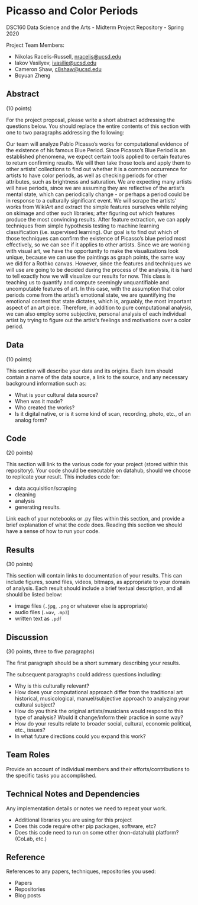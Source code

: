 # Picasso and Color Periods

DSC160 Data Science and the Arts - Midterm Project Repository - Spring 2020

Project Team Members: 
- Nikolas Racelis-Russell, nracelis@ucsd.edu
- Iakov Vasilyev, ivasilie@ucsd.edu
- Cameron Shaw, c8shaw@ucsd.edu
- Boyuan Zheng

## Abstract

(10 points) 

For the project proposal, please write a short abstract addressing the questions below. You should replace the entire contents of this section with one to two paragraphs addressing the following:

Our team will analyze Pablo Picasso’s works for computational evidence of the existence of his famous Blue Period. Since Picasso’s Blue Period is an established phenomena, we expect certain tools applied to certain features to return confirming results. We will then take those tools and apply them to other artists’ collections to find out whether it is a common occurrence for artists to have color periods, as well as checking periods for other attributes, such as brightness and saturation. We are expecting many artists will have periods, since we are assuming they are reflective of the artist’s mental state, which can periodically change - or perhaps a period could be in response to a culturally significant event.
We will scrape the artists’ works from WikiArt and extract the simple features ourselves while relying on skimage and other such libraries; after figuring out which features produce the most convincing results. After feature extraction, we can apply techniques from simple hypothesis testing to machine learning classification (i.e. supervised learning). Our goal is to find out which of those techniques can confirm the existence of Picasso’s blue period most effectively, so we can see if it applies to other artists. Since we are working with visual art, we have the opportunity to make the visualizations look unique, because we can use the paintings as graph points, the same way we did for a Rothko canvas. However, since the features and techniques we will use are going to be decided during the process of the analysis, it is hard to tell exactly how we will visualize our results for now. This class is teaching us to quantify and compute seemingly unquantifiable and uncomputable features of art. In this case, with the assumption that color periods come from the artist’s emotional state, we are quantifying the emotional content that state dictates, which is, arguably, the most important aspect of an art piece. Therefore, in addition to pure computational analysis, we can also employ some subjective, personal analysis of each individual artist by trying to figure out the artist’s feelings and motivations over a color period.

## Data

(10 points) 

This section will describe your data and its origins. Each item should contain a name of the data source, a link to the source, and any necessary background information such as:
- What is your cultural data source? 
- When was it made? 
- Who created the works? 
- Is it digital native, or is it some kind of scan, recording, photo, etc., of an analog form? 

## Code

(20 points)

This section will link to the various code for your project (stored within this repository). Your code should be executable on datahub, should we choose to replicate your result. This includes code for: 

- data acquisition/scraping
- cleaning
- analysis
- generating results. 

Link each of your notebooks or .py files within this section, and provide a brief explanation of what the code does. Reading this section we should have a sense of how to run your code.

## Results

(30 points) 

This section will contain links to documentation of your results. This can include figures, sound files, videos, bitmaps, as appropriate to your domain of analysis. Each result should include a brief textual description, and all should be listed below: 

- image files (`.jpg`, `.png` or whatever else is appropriate)
- audio files (`.wav`, `.mp3`)
- written text as `.pdf`

## Discussion

(30 points, three to five paragraphs)

The first paragraph should be a short summary describing your results.

The subsequent paragraphs could address questions including:
- Why is this culturally relevant?
- How does your computational approach differ from the traditional art historical, musicological, manuel/subjective approach to analyzing your cultural subject? 
- How do you think the original artists/musicians would respond to this type of analysis? Would it change/inform their practice in some way?
- How do your results relate to broader social, cultural, economic political, etc., issues? 
- In what future directions could you expand this work?

## Team Roles

Provide an account of individual members and their efforts/contributions to the specific tasks you accomplished.

## Technical Notes and Dependencies

Any implementation details or notes we need to repeat your work. 
- Additional libraries you are using for this project
- Does this code require other pip packages, software, etc?
- Does this code need to run on some other (non-datahub) platform? (CoLab, etc.)

## Reference

References to any papers, techniques, repositories you used:
- Papers
- Repositories
- Blog posts
